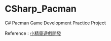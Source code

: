 # CSharp_Pacman
C# Pacman Game Development Practice Project

Reference : [小精靈遊戲開發](https://github.com/ITsLifeOverAll/Pacman?tab=readme-ov-file)


